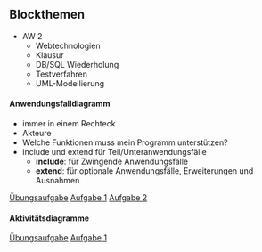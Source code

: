 ## Blockthemen
- AW 2
    - Webtechnologien
    - Klausur
    - DB/SQL Wiederholung
    - Testverfahren
    - UML-Modellierung


#### Anwendungsfalldiagramm
- immer in einem Rechteck
- Akteure
- Welche Funktionen muss mein Programm unterstützen?
- include und extend für Teil/Unteranwendungsfälle
    - **include**: für Zwingende Anwendungsfälle
    - **extend**: für optionale Anwendungsfälle, Erweiterungen und Ausnahmen

[Übungsaufgabe](./Material/20171204_UBAnwendungsfalldiagramme.pdf)
[Aufgabe 1](./Material/20171205_Anwendungfalldiagramm1.ods)
[Aufgabe 2](./Material/20171205_Anwendungfalldiagramm2.ods)

#### Aktivitätsdiagramme
[Übungsaufgabe](./Material/20171205_UBAktivitaetsdiagramme.pdf)
[Aufgabe 1](./Material/20171205_Aktivitaetsdiagramme1.ods)